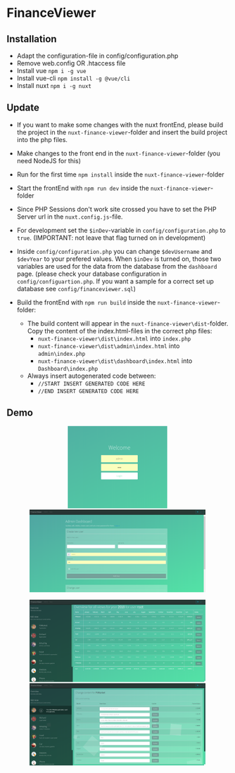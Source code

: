 # FinanceViewer

## Installation

- Adapt the configuration-file in config/configuration.php
- Remove web.config OR .htaccess file
- Install vue `npm i -g vue`
- Install vue-cli `npm install -g @vue/cli`
- Install nuxt `npm i -g nuxt`

## Update

- If you want to make some changes with the nuxt frontEnd, please build the project in the `nuxt-finance-viewer`-folder and insert the build project into the php files.
- Make changes to the front end in the `nuxt-finance-viewer`-folder (you need NodeJS for this)
- Run for the first time `npm install` inside the `nuxt-finance-viewer`-folder
- Start the frontEnd with `npm run dev` inside the `nuxt-finance-viewer`-folder
- Since PHP Sessions don't work site crossed you have to set the PHP Server url in the `nuxt.config.js`-file.
- For development set the `$inDev`-variable in `config/configuration.php` to `true`. (IMPORTANT: not leave that flag turned on in development)
- Inside `config/configuration.php` you can change `$devUsername` and `$devYear` to your prefered values.
  When `$inDev` is turned on, those two variables are used for the data from the database from the `dashboard` page. (please check your database configuration in `config/configuartion.php`. If you want a sample for a correct set up database see `config/financeviewer.sql`)

- Build the frontEnd with `npm run build` inside the `nuxt-finance-viewer`-folder:
  - The build content will appear in the `nuxt-finance-viewer\dist`-folder. Copy the content of the index.html-files in the correct php files:
    - `nuxt-finance-viewer\dist\index.html` into `index.php`
    - `nuxt-finance-viewer\dist\admin\index.html` into `admin\index.php`
    - `nuxt-finance-viewer\dist\dashboard\index.html` into `Dashboard\index.php`
  - Always insert autogenerated code between:
    - `//START INSERT GENERATED CODE HERE`
    - `//END INSERT GENERATED CODE HERE`

## Demo
<p align="center">
    <img src="https://github.com/manuelhintermayr/FinanceViewer/blob/master/screenshots/1.png" height="187">
    <img src="https://github.com/manuelhintermayr/FinanceViewer/blob/master/screenshots/2.png" width="400">
</p>
<p align="center">
    <img src="https://github.com/manuelhintermayr/FinanceViewer/blob/master/screenshots/3.png" width="400">
    <img src="https://github.com/manuelhintermayr/FinanceViewer/blob/master/screenshots/4.png" width="400">
</p>